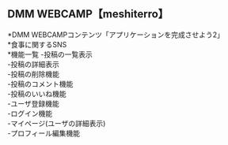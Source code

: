 ## DMM WEBCAMP【meshiterro】
*DMM WEBCAMPコンテンツ「アプリケーションを完成させよう2」<br>
*食事に関するSNS<br>
*機能一覧
    -投稿の一覧表示<br>
    -投稿の詳細表示<br>
    -投稿の削除機能<br>
    -投稿のコメント機能<br>
    -投稿のいいね機能<br>
    -ユーザ登録機能<br>
    -ログイン機能<br>
    -マイページ(ユーザの詳細表示)<br>
    -プロフィール編集機能
